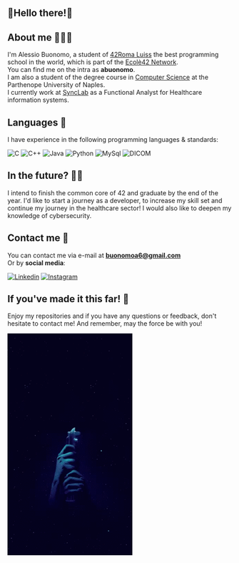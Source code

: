 ## 🍝Hello there!🍝

## About me 🙋🏼‍♂️

I'm Alessio Buonomo, a student of [42Roma Luiss](https://42roma.it/) the best programming school in the world, which is part of the [Ecolè42 Network](https://www.42network.org/).     
You can find me on the intra as **abuonomo**.    
I am also a student of the degree course in [Computer Science](https://orienta.uniparthenope.it/laurea-triennale/informatica/) at the Parthenope University of Naples.            
I currently work at [SyncLab](https://www.synclab.it/home) as a Functional Analyst for Healthcare information systems.     
## Languages 👾

I have experience in the following programming languages & standards:

![C](https://img.shields.io/badge/-C-00599C?style=flat-square&logo=C&logoColor=white)
![C++](https://img.shields.io/badge/-C++-00599C?style=flat-square&logo=cplusplus&logoColor=white)
![Java](https://img.shields.io/badge/-Java-ED8B00?style=flat-square&logo=java&logoColor=white)
![Python](https://img.shields.io/badge/-Python-black?style=flat-square&logo=python&logoColor=white)
![MySql](https://img.shields.io/badge/MySQL-00000F?style=flat-square&logo=mysql&logoColor=white)
![DICOM](https://img.shields.io/badge/DICOM-blue?style=flat-square)


## In the future? 🏃🏼

I intend to finish the common core of 42 and graduate by the end of the year.
I'd like to start a journey as a developer, to increase my skill set and continue my journey in the healthcare sector!
I would also like to deepen my knowledge of cybersecurity.
## Contact me 📩

You can contact me via e-mail at **buonomoa6@gmail.com**      
Or by **social media**:

[![Linkedin](https://img.shields.io/badge/-@alessiobuonomo-0072b1?style=flat-square&logo=linkedin&logoColor=white&link=https://www.linkedin.com/in/alessiobuonomo/)](https://www.linkedin.com/in/alessiobuonomo/)
[![Instagram](https://img.shields.io/badge/-@alessiobuonomo-fa7e1e?style=flat-square&logo=instagram&logoColor=white&link=https://www.instagram.com/alessiobuonomo/)](https://www.instagram.com/alessiobuonomo/)

## If you've made it this far! 🙏

Enjoy my repositories and if you have any questions or feedback, don't hesitate to contact me!
And remember, may the force be with you!

![](https://github.com/abuonom/abuonom/blob/main/light-saber-star-wars.gif)
